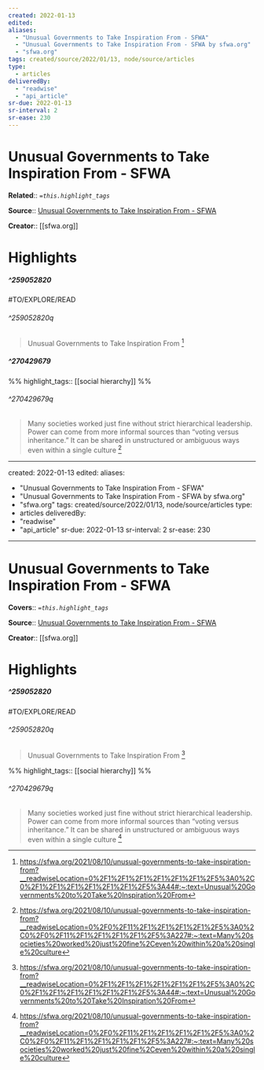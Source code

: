 ```yaml
---
created: 2022-01-13
edited:
aliases:
  - "Unusual Governments to Take Inspiration From - SFWA"
  - "Unusual Governments to Take Inspiration From - SFWA by sfwa.org"
  - "sfwa.org"
tags: created/source/2022/01/13, node/source/articles
type: 
  - articles
deliveredBy: 
  - "readwise"
  - "api_article"
sr-due: 2022-01-13
sr-interval: 2
sr-ease: 230
---
```

# Unusual Governments to Take Inspiration From - SFWA

**Related**:: 
*`=this.highlight_tags`*

**Source**:: [Unusual Governments to Take Inspiration From - SFWA](https://sfwa.org/2021/08/10/unusual-governments-to-take-inspiration-from)

**Creator**:: [[sfwa.org]]

# Highlights
##### ^259052820

#TO/EXPLORE/READ  


###### ^259052820q

> Unusual Governments to Take Inspiration From 
  [^259052820]

[^259052820]: https://sfwa.org/2021/08/10/unusual-governments-to-take-inspiration-from?__readwiseLocation=0%2F1%2F1%2F1%2F1%2F1%2F1%2F5%3A0%2C0%2F1%2F1%2F1%2F1%2F1%2F1%2F5%3A44#:~:text=Unusual%20Governments%20to%20Take%20Inspiration%20From

##### ^270429679

  
%%
highlight_tags:: [[social hierarchy]]
%%

###### ^270429679q

> Many societies worked just fine without strict hierarchical leadership. Power can come from more informal sources than “voting versus inheritance.” It can be shared in unstructured or ambiguous ways even within a single culture 
  [^270429679]

[^270429679]: https://sfwa.org/2021/08/10/unusual-governments-to-take-inspiration-from?__readwiseLocation=0%2F0%2F11%2F1%2F1%2F1%2F1%2F5%3A0%2C0%2F0%2F11%2F1%2F1%2F1%2F1%2F5%3A227#:~:text=Many%20societies%20worked%20just%20fine%2Ceven%20within%20a%20single%20culture

---
created: 2022-01-13
edited:
aliases:
  - "Unusual Governments to Take Inspiration From - SFWA"
  - "Unusual Governments to Take Inspiration From - SFWA by sfwa.org"
  - "sfwa.org"
tags: created/source/2022/01/13, node/source/articles
type: 
  - articles
deliveredBy: 
  - "readwise"
  - "api_article"
sr-due: 2022-01-13
sr-interval: 2
sr-ease: 230
---
# Unusual Governments to Take Inspiration From - SFWA

**Covers**:: 
*`=this.highlight_tags`*

**Source**:: [Unusual Governments to Take Inspiration From - SFWA](https://sfwa.org/2021/08/10/unusual-governments-to-take-inspiration-from)

**Creator**:: [[sfwa.org]]

# Highlights
##### ^259052820

#TO/EXPLORE/READ  


###### ^259052820q

> Unusual Governments to Take Inspiration From 
  [^259052820]

[^259052820]: https://sfwa.org/2021/08/10/unusual-governments-to-take-inspiration-from?__readwiseLocation=0%2F1%2F1%2F1%2F1%2F1%2F1%2F5%3A0%2C0%2F1%2F1%2F1%2F1%2F1%2F1%2F5%3A44#:~:text=Unusual%20Governments%20to%20Take%20Inspiration%20From


%%
highlight_tags:: [[social hierarchy]]
%%

###### ^270429679q

> Many societies worked just fine without strict hierarchical leadership. Power can come from more informal sources than “voting versus inheritance.” It can be shared in unstructured or ambiguous ways even within a single culture 
  [^270429679]

[^270429679]: https://sfwa.org/2021/08/10/unusual-governments-to-take-inspiration-from?__readwiseLocation=0%2F0%2F11%2F1%2F1%2F1%2F1%2F5%3A0%2C0%2F0%2F11%2F1%2F1%2F1%2F1%2F5%3A227#:~:text=Many%20societies%20worked%20just%20fine%2Ceven%20within%20a%20single%20culture

